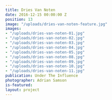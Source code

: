 ```yaml
---
title: Dries Van Noten
date: 2016-12-15 00:00:00 Z
position: 13
image: "/uploads/dries-van-noten-feature.jpg"
images:
- "/uploads/dries-van-noten-01.jpg"
- "/uploads/dries-van-noten-02.jpg"
- "/uploads/dries-van-noten-03.jpg"
- "/uploads/dries-van-noten-04.jpg"
- "/uploads/dries-van-noten-05.jpg"
- "/uploads/dries-van-noten-08.jpg"
- "/uploads/dries-van-noten-09.jpg"
- "/uploads/dries-van-noten-10.jpg"
- "/uploads/dries-van-noten-11.jpg"
publication: Under The Influence
photographer: Adrian Samson
is-featured: 
layout: project
---
```


